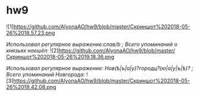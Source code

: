 # hw9
![1]https://github.com/AlyonaAO/hw9/blob/master/Скриншот%202018-05-26%2018.57.23.png

*Использовал регулярное выражение:слав/b ; Всего упоминаний о князьях наешёл:*
![2]https://github.com/AlyonaAO/hw9/blob/master/Скриншот%202018-05-26%2019.18.36.png

*Использовал регулярное выражение: Нов(ѣ|ъ|а|у)?городц?(ю|а|у|ъ|ѣ)? ; Всего упоминаний Новгорода:*
![3]https://github.com/AlyonaAO/hw9/blob/master/Скриншот%202018-05-26%2019.42.08.png
